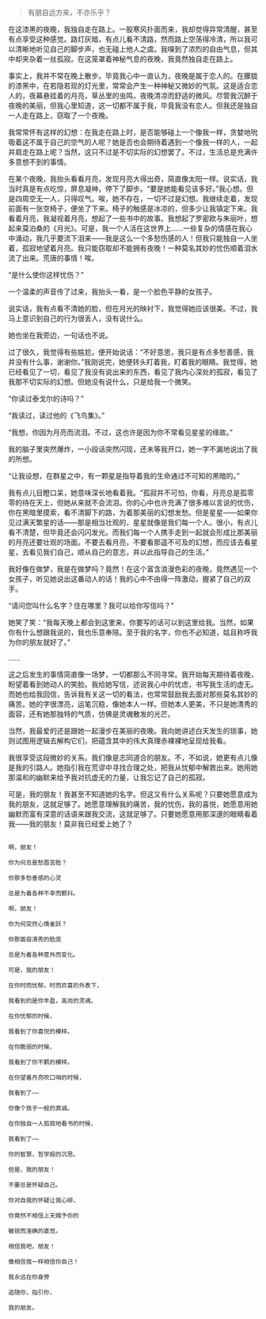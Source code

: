 >有朋自远方来，不亦乐乎？

在这漆黑的夜晚，我独自走在路上。一股寒风扑面而来，我却觉得异常清醒，甚至有点享受这种感觉。路灯灰暗，有点儿看不清路，然而路上空荡得冷清，所以我可以清晰地听见自己的脚步声，也无碰上他人之虞。我嗅到了浓烈的自由气息，但其中却夹杂着一丝孤寂。在这笼罩着神秘气息的夜晚，我竟然独自走在路上。

事实上，我并不常在晚上散步。毕竟我心中一直认为，夜晚是属于恋人的。在朦胧的漆黑中，在若隐若现的灯光里，常常会产生一种神秘又微妙的气氛。这是适合恋人的，夜幕悬挂着的月亮，草丛里的虫鸣，夜晚清凉而舒适的微风。尽管我沉醉于夜晚的美丽，但我心里知道，这一切都不属于我，毕竟我没有恋人。但我还是独自一人走在路上，窃取了一个夜晚。

我常常怀有这样的幻想：在我走在路上时，是否能够碰上一个像我一样，贪婪地吮吸着这不属于自己的空气的人呢？她是否也会期待着遇到一个像我一样的人，一起并肩走在路上呢？当然，这只不过是不切实际的幻想罢了。不过，生活总是充满许多意想不到的事情。

在某个夜晚，我抬头看看月亮，发现月亮大得出奇，简直像太阳一样。说实话，我当时真是有点吃惊，屏息凝神，停下了脚步。“要是她能看见该多好。”我心想。但是四周空无一人，只得叹气。唉，她不存在，一切不过是幻想。我继续走着，发现前面有一张空椅子，便坐了下来。椅子的触感是冰凉的，但多少让我镇定下来。我看着月亮，我凝视着月亮，想起了一些书中的故事。我想起了罗密欧与朱丽叶，想起来莫泊桑的《月光》。可是，我一个人活在这世界上......一些复杂的情感在我心中涌动，我几乎要流下泪来——我是这么一个多愁伤感的人！但我只能独自一人坐着，孤寂地望着月亮。我只能窃取却不能拥有夜晚！一种莫名其妙的忧伤顺着泪水流了出来。荒唐的事情！唉。

“是什么使你这样忧伤？”

一个温柔的声音传了过来，我抬头一看，是一个脸色平静的女孩子。

说实话，我有点看不清她的脸，但在月光的映衬下，我觉得她应该很美。不过，我马上意识到自己的行为很丢人，没有说什么。

她也坐在我旁边，一句话也不说。

过了很久，我觉得有些尴尬，便开始说话：“不好意思，我只是有点多愁善感，我并没有什么事，谢谢你。”我刚说完，她便转头盯着我，盯着我的眼睛。我觉得，她已经看见了一切，看见了我没有说出来的东西，看见了我内心深处的孤寂，看见了我那不切实际的幻想。但她没有说什么，只是给我一个微笑。

“你读过泰戈尔的诗吗？”

“我读过，读过他的《飞鸟集》。”

“我想，你因为月亮而流泪。不过，这也许是因为你不常看见星星的缘故。”

我的脑子里突然爆炸，一小段话突然闪现，还未等我开口，她一字不漏地说出了我的所想。

“让我设想，在群星之中，有一颗星是指导着我的生命通过不可知的黑暗的。”

我有点儿目瞪口呆，她意味深长地看着我。“孤寂并不可怕，你看，月亮总是孤零零的待在天上，但她从来就不会流泪。你的心中也许充满了很多难以言说的忧伤，你在黑暗里摸索，看不清脚下的路，为着那美丽的幻想发愁。但是星星——如果你见过满天繁星的话——那是相当壮观的，星星就像是我们每一个人。很小，有点儿看不清楚，但毕竟还会闪闪发光。而我们每一个人携手走到一起就会形成比那美丽的月亮还要壮观的场面。不要去看月亮，不要看那遥不可及的幻想，而应该去看星星，去看见我们自己，顺从自己的意志，并以此指导自己的生活。”

我好像在做梦，我是在做梦吗？竟然！在这个富含浪漫色彩的夜晚，竟然遇见一个女孩子，听见她说出这番动人的话！我的心中不由得一阵激动，握紧了自己的双手。

“请问您叫什么名字？住在哪里？我可以给你写信吗？”

她笑了笑：“我每天晚上都会到这里来，你要写的话可以到这里给我。当然，如果你有什么想跟我说的，我也乐意奉陪。至于我的名字，你也不必知道，姑且称呼我为你的朋友就好了。”

......

这之后发生的事情简直像一场梦，一切都那么不同寻常。我开始每天期待着夜晚，盼望着看到她动人的笑脸。我给她写信，述说我心中的忧虑，书写我生活的虚无。而她也给我回信，告诉我有关这一切的看法，也常常鼓励我去面对那些莫名其妙的痛苦。她的字很漂亮，运笔沉稳，像她本人一样。但她本人更美，不只是她清秀的面容，还有她那独特的气质，仿佛是灵魂散发的光芒。

当然，我最爱的还是跟她一起漫步在美丽的夜晚。我向她讲述白天发生的琐事，她则试图用逻辑去解构它们，把蕴含其中的伟大真理赤裸裸地呈现给我看。

我很享受这段微妙的关系。我们像是志同道合的朋友。不，不如说，她更有点儿像是我的引路人。她指引我在荒谬中寻找合理之处，把我从忧郁中解救出来。她用她那温和的幽默来给予我对抗虚无的力量，让我忘记了自己的孤寂。

可是，我的朋友！我甚至不知道她的名字。但这又有什么关系呢？只要她愿意成为我的朋友，这就足够了。她愿意理解我的痛苦，我的忧伤，我的喜悦，她愿意用她幽默而富有深意的话语来跟我交流，这就足够了。只要她愿意用那深邃的眼睛看着我——我的朋友！莫非我已经爱上她了？


```

啊，朋友！

你为何总是愁眉苦脸？

你那多愁善感的心灵

总是为着各种不幸而颤抖。

啊，朋友！

你为何突然心情雀跃？

你那面容清秀的脸庞

总是为着各种意外而变化。

可是，我的朋友！

在你时而忧郁，时而欢喜的外表下，

我看到的是你丰盈，高尚的灵魂。

在你忧郁的时候，

我看到了你喜悦的模样。

在你脆弱的时候，

我看到了你不羁的模样。

在你望着月亮吹口哨的时候，

我看到了——

你像个孩子一般的真诚。

在你独自一人孤寂地看书的时候，

我看到了——

你的智慧，哲学般的沉思。

但是，我的朋友！

不要总是怀疑自己。

你对自我的怀疑让我心碎，

你竟然不相信上天赐予你的

敏锐而准确的直觉。

相信我吧，朋友！

像相信我一样相信你自己！

我永远在你身旁

追随你，指引你，

我的朋友。

```


